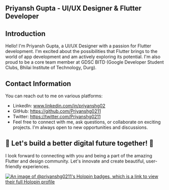 ## Priyansh Gupta - UI/UX Designer & Flutter Developer

## Introduction
Hello! I'm Priyansh Gupta, a UI/UX Designer with a passion for Flutter development. I'm excited about the possibilities that Flutter brings to the world of app development and am actively exploring its potential. I'm also proud to be a core team member at GDSC BITD (Google Developer Student Clubs, Bhilai Institute of Technology, Durg).

## Contact Information
You can reach out to me on various platforms:

- LinkedIn: www.linkedin.com/in/priyanshg02
- GitHub: https://github.com/Priyanshg0211
- Twitter: https://twitter.com/Priyanshg0211
- Feel free to connect with me, ask questions, or collaborate on exciting projects. I'm always open to new opportunities and discussions.



## 🚀 Let's build a better digital future together! 🚀
I look forward to connecting with you and being a part of the amazing Flutter and design community. Let's innovate and create beautiful, user-friendly experiences.

[![An image of @priyanshg0211's Holopin badges, which is a link to view their full Holopin profile](https://holopin.me/priyanshg0211)](https://holopin.io/@priyanshg0211)






